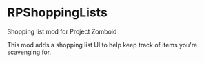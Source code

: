 # RPShoppingLists
Shopping list mod for Project Zomboid

This mod adds a shopping list UI to help keep track of items you're scavenging for.
